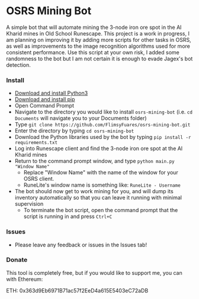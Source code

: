# OSRS Mining Bot

A simple bot that will automate mining the 3-node iron ore spot in the Al Kharid mines in Old School Runescape. This project is a work in progress, I am planning on improving it by adding more scripts for other tasks in OSRS, as well as improvements to the image recognition algorithms used for more consistent performance. Use this script at your own risk, I added some randomness to the bot but I am not certain it is enough to evade Jagex's bot detection. 

### Install

* [Download and install Python3](https://www.python.org/downloads/)
* [Download and install pip](https://pypi.org/project/pip/)
* Open Command Prompt
* Navigate to the directory you would like to install `osrs-mining-bot` (i.e. `cd Documents` will navigate you to your Documents folder)
* Type `git clone https://github.com/FlimsyFuares/osrs-mining-bot.git`
* Enter the directory by typing `cd osrs-mining-bot`
* Download the Python libraries used by the bot by typing `pip install -r requirements.txt`
* Log into Runescape client and find the 3-node iron ore spot at the Al Kharid mines
* Return to the command prompt window, and type `python main.py "Window Name"`
    * Replace "Window Name" with the name of the window for your OSRS client.
    * RuneLite's window name is something like: `RuneLite - Username`
* The bot should now get to work mining for you, and will dump its inventory automatically so that you can leave it running with minimal supervision
    * To terminate the bot script, open the command prompt that the script is running in and press `Ctrl+C`

### Issues

* Please leave any feedback or issues in the Issues tab!

### Donate

This tool is completely free, but if you would like to support me, you can with Ethereum:

ETH: 0x363d9Eb6971B71ac57f2EeD4a615E5403eC72aDB